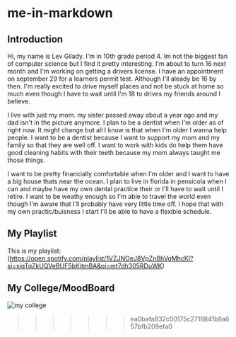 # me-in-markdown


## Introduction
  Hi, my name is Lev Gilady. I'm in 10th grade period 4. Im not the biggest fan of computer science but I find it pretty interesting. 
I'm about to turn 16 next month and I'm working on getting a drivers license. I have an appointment on september 29 for a learners permit test. Although I'll aleady be 16 by then. I'm really excited to drive myself places and not be stuck at home so much even though I have to wait until I'm 18 to drives my friends around I believe. 

I live with just my mom. my sister passed away about a year ago and my dad isn't in the picture anymore.
I plan to be a dentist when I'm older as of right now. It might change but all I know is that when I'm older I wanna help people. I want to be a dentist because I want to support my mom and my family so that they are well off. I want to work with kids do help them have good cleaning habits with their teeth because my mom always taught me those things. 

I want to be pretty financially comfortable when I'm older and I want to have a big house thats near the ocean. I plan to live in florida in pensicola when I can and maybe have my own dental practice their or I'll have to wait until I retire. I want to be weathy enough so I'm able to travel the world even though I'm aware that I'll probably have very little time off. I hope that with my own practic/buisness I start I'll be able to have a flexible schedule. 


## My Playlist
This is my playlist:(https://open.spotify.com/playlist/1VZJNOeJ8VpZnBhVqMhcKl?si=siqTqZkUQVeBUF5bKitmBA&pi=mt7dh305RDuWK)
## My College/MoodBoard
![my college](https://docs.google.com/presentation/d/1x9c_ENEDTSdLnfjjDWTnt3IFeJaZR01KgHaRIjIkAOQ/edit?slide=id.p#slide=id.p) 
>>>>>>> ea0bafa832c00175c2718841b8a657bfb209efa0